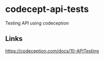 # codecept-api-tests
Testing API using codeception

## Links

https://codeception.com/docs/10-APITesting
